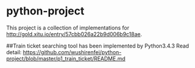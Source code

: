 # python-project

This project is a collection of implementations for http://gold.xitu.io/entry/57cbb026a22b9d006b9c18ae.


##Train ticket searching tool has been implemented by Python3.4.3
Read detail: https://github.com/wushirenfei/python-project/blob/master/p1_train_ticket/README.md
